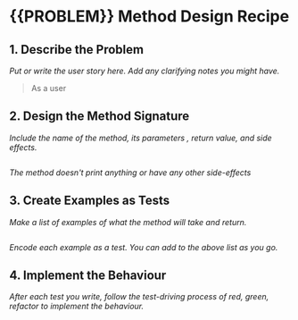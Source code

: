 # {{PROBLEM}} Method Design Recipe


## 1. Describe the Problem

_Put or write the user story here. Add any clarifying notes you might have._

> As a user
> 
>  

## 2. Design the Method Signature

_Include the name of the method, its parameters , return value, and side effects._

```ruby

```

_The method doesn't print anything or have any other side-effects_

## 3. Create Examples as Tests

_Make a list of examples of what the method will take and return._

```ruby

```

_Encode each example as a test. You can add to the above list as you go._

## 4. Implement the Behaviour

_After each test you write, follow the test-driving process of red, green, refactor to implement the behaviour._